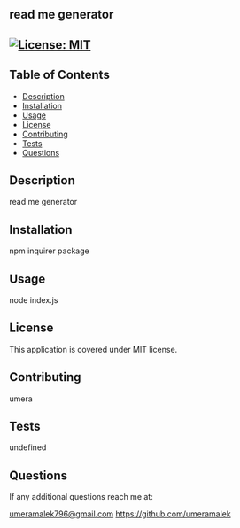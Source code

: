 ## read me generator
 

[![License: MIT](https://img.shields.io/badge/License-MIT-yellow.svg)](https://opensource.org/licenses/MIT) 
---

## Table of Contents
- [Description](#description)
- [Installation](#installation)
- [Usage](#usage)
- [License](#license)
- [Contributing](#contributing)
- [Tests](#tests)
- [Questions](#questions)

## Description
read me generator 


## Installation
npm inquirer package


## Usage
node index.js


## License
This application is covered under MIT license.


## Contributing
umera


## Tests
undefined


## Questions
If any additional questions reach me at:

umeramalek796@gmail.com
https://github.com/umeramalek


